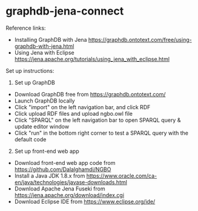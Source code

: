 # graphdb-jena-connect

Reference links:
- Installing GraphDB with Jena https://graphdb.ontotext.com/free/using-graphdb-with-jena.html
- Using Jena with Eclipse https://jena.apache.org/tutorials/using_jena_with_eclipse.html

Set up instructions: 

1) Set up GraphDB
- Download GraphDB free from https://graphdb.ontotext.com/
- Launch GraphDB locally
- Click "import" on the left navigation bar, and click RDF
- Click upload RDF files and upload ngbo.owl file
- Click "SPARQL" on the left navigation bar to open SPARQL query & update editor window
- Click "run" in the bottom right corner to test a SPARQL query with the default code

2) Set up front-end web app
- Download front-end web app code from https://github.com/Dalalghamdi/NGBO
- Install a Java JDK 1.8.x from https://www.oracle.com/ca-en/java/technologies/javase-downloads.html
- Download Apache Jena Fuseki from https://jena.apache.org/download/index.cgi
- Download Eclipse IDE from https://www.eclipse.org/ide/



